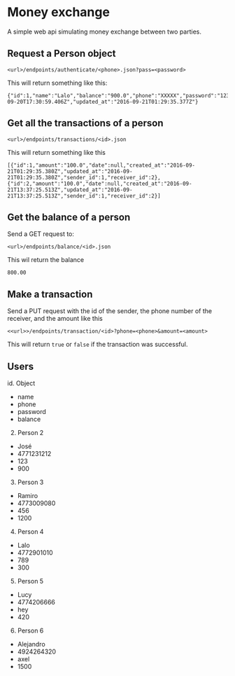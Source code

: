 # Money exchange

A simple web api simulating money exchange between two parties.

## Request a Person object
```
<url>/endpoints/authenticate/<phone>.json?pass=<password>
```
This will return something like this:
```
{"id":1,"name":"Lalo","balance":"900.0","phone":"XXXXX","password":"1234","created_at":"2016-09-20T17:30:59.406Z","updated_at":"2016-09-21T01:29:35.377Z"}
```

## Get all the transactions of a person
```
<url>/endpoints/transactions/<id>.json
```
This will return something like this
```
[{"id":1,"amount":"100.0","date":null,"created_at":"2016-09-21T01:29:35.380Z","updated_at":"2016-09-21T01:29:35.380Z","sender_id":1,"receiver_id":2},{"id":2,"amount":"100.0","date":null,"created_at":"2016-09-21T13:37:25.513Z","updated_at":"2016-09-21T13:37:25.513Z","sender_id":1,"receiver_id":2}]
```
## Get the balance of a person
Send a GET request to:
```
<url>/endpoints/balance/<id>.json
```
This wil return the balance
```
800.00
```
## Make a transaction
Send a PUT request with the id of the sender, the phone number of the receiver, and the amount like this
```
<<url>>/endpoints/transaction/<id>?phone=<phone>&amount=<amount>
```
This will return `true` or `false` if the transaction was successful.

## Users
id. Object
  - name
  - phone
  - password
  - balance

2. Person 2
  - José
  - 4771231212
  - 123
  - 900
3. Person 3
  - Ramiro
  - 4773009080
  - 456
  - 1200
4. Person 4
  - Lalo
  - 4772901010
  - 789
  - 300
5. Person 5
  - Lucy
  - 4774206666
  - hey
  - 420
6. Person 6
  - Alejandro
  - 4924264320
  - axel
  - 1500
